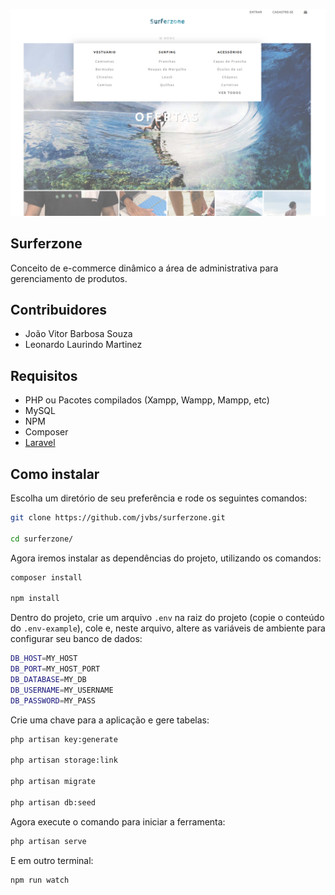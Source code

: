 ![Screenshot](intro.png)

## Surferzone

Conceito de e-commerce dinâmico a área de administrativa para gerenciamento de produtos.

## Contribuidores

- João Vitor Barbosa Souza
- Leonardo Laurindo Martinez

## Requisitos

- PHP ou Pacotes compilados (Xampp, Wampp, Mampp, etc)
- MySQL
- NPM
- Composer
- [Laravel](https://laravel.com/docs/7.x/installation#server-requirements)


## Como instalar

Escolha um diretório de seu preferência e rode os seguintes comandos:

```bash
git clone https://github.com/jvbs/surferzone.git

cd surferzone/
```

Agora iremos instalar as dependências do projeto, utilizando os comandos:

```bash
composer install

npm install
```

Dentro do projeto, crie um arquivo `.env` na raiz do projeto (copie o conteúdo do `.env-example`), cole e, neste arquivo, altere as variáveis de ambiente para configurar seu banco de dados:

```bash
DB_HOST=MY_HOST
DB_PORT=MY_HOST_PORT
DB_DATABASE=MY_DB
DB_USERNAME=MY_USERNAME
DB_PASSWORD=MY_PASS
```
Crie uma chave para a aplicação e gere tabelas:
```bash
php artisan key:generate

php artisan storage:link

php artisan migrate

php artisan db:seed
```

Agora execute o comando para iniciar a ferramenta:
```bash
php artisan serve
```

E em outro terminal:
```bash
npm run watch
```
